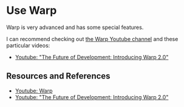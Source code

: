 # Use Warp

Warp is very advanced and has some special features.

I can recommend checking out [the Warp Youtube channel][WARPTUBE] and these particular videos:

- [Youtube: "The Future of Development: Introducing Warp 2.0"][INTRO]

## Resources and References

- [Youtube: Warp][WARPTUBE]
- [Youtube: "The Future of Development: Introducing Warp 2.0"][INTRO]

[WARPTUBE]: https://www.youtube.com/@warpdotdev
[INTRO]: https://youtu.be/CDXqMd3klvo?si=PXkh7025LYmXMFCx
